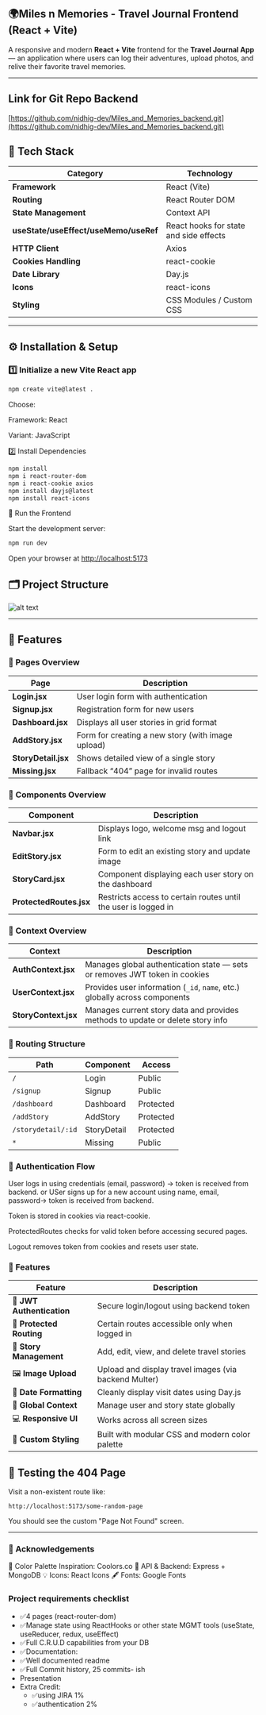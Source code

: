 ## 🌍Miles n Memories -  Travel Journal Frontend (React + Vite)

A responsive and modern **React + Vite** frontend for the **Travel Journal App** — an application where users can log their adventures, upload photos, and relive their favorite travel memories.  

---


## Link for Git Repo Backend

[https://github.com/nidhig-dev/Miles_and_Memories_backend.git](https://github.com/nidhig-dev/Miles_and_Memories_backend.git)


## 🧰 Tech Stack

| Category | Technology |
|-----------|-------------|
| **Framework** | React (Vite) |
| **Routing** | React Router DOM |
| **State Management** | Context API |
| **useState/useEffect/useMemo/useRef** | React hooks for state and side effects       |
| **HTTP Client** | Axios |
| **Cookies Handling** | react-cookie |
| **Date Library** | Day.js |
| **Icons** | react-icons |
| **Styling** | CSS Modules / Custom CSS |

---

## ⚙️ Installation & Setup

### 1️⃣ Initialize a new Vite React app

```bash
npm create vite@latest .
```

Choose:

Framework: React

Variant: JavaScript

2️⃣ Install Dependencies

``` bash
npm install
npm i react-router-dom
npm i react-cookie axios 
npm install dayjs@latest
npm install react-icons
```

🚀 Run the Frontend

Start the development server:

``` bash
npm run dev
```
Open your browser at [http://localhost:5173](http://localhost:5173)

## 🗂️ Project Structure

![alt text](<Screenshot 2025-10-17 224159.png>)



---
## 📁 Features
### 📄 Pages Overview
| Page                | Description                                                 |
| ------------------- | ----------------------------------------------------------- |
| **Login.jsx**       | User login form with authentication                         |
| **Signup.jsx**      | Registration form for new users                             |
| **Dashboard.jsx**   | Displays all user stories in grid format                    |
| **AddStory.jsx**    | Form for creating a new story (with image upload)           |
| **StoryDetail.jsx** | Shows detailed view of a single story                       |
| **Missing.jsx**     | Fallback “404” page for invalid routes                      |


### 🧩 Components Overview
| Component               | Description                                                          |
| ----------------------- | -------------------------------------------------------------------- |
| **Navbar.jsx**          | Displays logo, welcome msg and logout link                           |
| **EditStory.jsx**       | Form to edit an existing story and update image                      |
| **StoryCard.jsx**       | Component displaying each user story on the dashboard                |
| **ProtectedRoutes.jsx** | Restricts access to certain routes until the user is logged in       |

### 🧠 Context Overview
| Context              | Description                                                                   |
| -------------------- | ----------------------------------------------------------------------------- |
| **AuthContext.jsx**  | Manages global authentication state — sets or removes JWT token in cookies    |
| **UserContext.jsx**  | Provides user information (`_id`, `name`, etc.) globally across components    |
| **StoryContext.jsx** | Manages current story data and provides methods to update or delete story info |

### 🧭 Routing Structure
| Path             | Component   | Access    |
| ---------------- | ----------- | --------- |
| `/`              | Login       | Public    |
| `/signup`        | Signup      | Public    |
| `/dashboard`     | Dashboard   | Protected |
| `/addStory`      | AddStory    | Protected |
| `/storydetail/:id`     | StoryDetail | Protected |
| `*`              | Missing     | Public    |

### 🔐 Authentication Flow

User logs in using credentials (email, password) → token is received from backend.
or
USer signs up for a new account using name, email, password→ token is received from backend.

Token is stored in cookies via react-cookie.

ProtectedRoutes checks for valid token before accessing secured pages.

Logout removes token from cookies and resets user state.

### 🧁 Features
| Feature                   | Description                                           |
| ------------------------- | ----------------------------------------------------- |
| 🔑 **JWT Authentication** | Secure login/logout using backend token               |
| 🧭 **Protected Routing**  | Certain routes accessible only when logged in         |
| 📖 **Story Management**   | Add, edit, view, and delete travel stories            |
| 🖼️ **Image Upload**      | Upload and display travel images (via backend Multer) |
| 📆 **Date Formatting**    | Cleanly display visit dates using Day.js              |
| 🧠 **Global Context**     | Manage user and story state globally                  |
| 💻 **Responsive UI**      | Works across all screen sizes                         |
| 🎨 **Custom Styling**     | Built with modular CSS and modern color palette       |


## 🧪 Testing the 404 Page

Visit a non-existent route like:

```
http://localhost:5173/some-random-page
```

You should see the custom "Page Not Found" screen.

---

### 🙌 Acknowledgements

🎨 Color Palette Inspiration: Coolors.co
🧭 API & Backend: Express + MongoDB
💡 Icons: React Icons
🖋️ Fonts: Google Fonts


### Project requirements checklist

- ✅4 pages (react-router-dom)
- ✅Manage state using ReactHooks or other state MGMT tools (useState, useReducer, redux, useEffect)
- ✅Full C.R.U.D capabilities from your DB
- ✅Documentation:
- ✅Well documented readme
- ✅Full Commit history, 25 commits- ish
- Presentation
- Extra Credit:
    - ✅using JIRA 1%    
    - ✅authentication 2%
